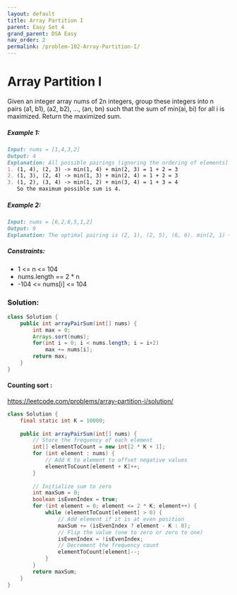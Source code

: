 ```yaml
---
layout: default
title: Array Partition I
parent: Easy Set 4
grand_parent: DSA Easy
nav_order: 2
permalink: /problem-102-Array-Partition-I/
---
```

#  Array Partition I
Given an integer array nums of 2n integers, group these integers into n pairs (a1, b1), (a2, b2), ..., (an, bn) such that the sum of min(ai, bi) for all i is maximized. Return the maximized sum.

##### Example 1:
```markdown
Input: nums = [1,4,3,2]
Output: 4
Explanation: All possible pairings (ignoring the ordering of elements) are:
1. (1, 4), (2, 3) -> min(1, 4) + min(2, 3) = 1 + 2 = 3
2. (1, 3), (2, 4) -> min(1, 3) + min(2, 4) = 1 + 2 = 3
3. (1, 2), (3, 4) -> min(1, 2) + min(3, 4) = 1 + 3 = 4
   So the maximum possible sum is 4.
```
##### Example 2:
```markdown
Input: nums = [6,2,6,5,1,2]
Output: 9
Explanation: The optimal pairing is (2, 1), (2, 5), (6, 6). min(2, 1) + min(2, 5) + min(6, 6) = 1 + 2 + 6 = 9.
```
##### Constraints:
* 1 <= n <= 104
* nums.length == 2 * n
* -104 <= nums[i] <= 104

### Solution:
```java
class Solution {
    public int arrayPairSum(int[] nums) {
        int max = 0;
        Arrays.sort(nums);
        for(int i = 0; i < nums.length; i = i+2)
            max += nums[i];
        return max;
    }
}
```
#### Counting sort : 
https://leetcode.com/problems/array-partition-i/solution/
```java
class Solution {
    final static int K = 10000;
    
    public int arrayPairSum(int[] nums) {
        // Store the frequency of each element
        int[] elementToCount = new int[2 * K + 1];
        for (int element : nums) {
            // Add K to element to offset negative values
            elementToCount[element + K]++;
        }
        
        // Initialize sum to zero
        int maxSum = 0;
        boolean isEvenIndex = true;
        for (int element = 0; element <= 2 * K; element++) {
            while (elementToCount[element] > 0) {
                // Add element if it is at even position
                maxSum += (isEvenIndex ? element - K : 0);
                // Flip the value (one to zero or zero to one)
                isEvenIndex = !isEvenIndex;
                // Decrement the frequency count
                elementToCount[element]--;
            }
        }
        return maxSum;
    }
}
```
